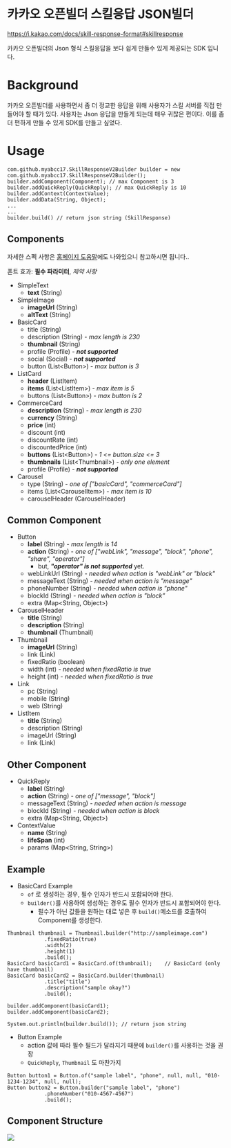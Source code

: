 # 카카오 오픈빌더 스킬응답 JSON빌더

https://i.kakao.com/docs/skill-response-format#skillresponse

카카오 오픈빌더의 Json 형식 스킬응답을 보다 쉽게 만들수 있게 제공되는 SDK 입니다.

# Background

카카오 오픈빌더를 사용하면서 좀 더 정교한 응답을 위해 사용자가 스킬 서버를 직접 만들어야 할 때가 있다. 
사용자는 Json 응답을 만들게 되는데 매우 귀찮은 편이다. 이를 좀 더 편하게 만들 수 있게 SDK를 만들고 싶었다.
# Usage
```
com.github.myabcc17.SkillResponseV2Builder builder = new com.github.myabcc17.SkillResponseV2Builder();
builder.addComponent(Component); // max Component is 3
builder.addQuickReply(QuickReply); // max QuickReply is 10
builder.addContext(ContextValue);
builder.addData(String, Object);
...
...
builder.build() // return json string (SkillResponse)
```

## Components
자세한 스펙 사항은 [홈페이지 도움말](https://i.kakao.com/docs/skill-response-format#skillresponse)에도 나와있으니 참고하시면 됩니다..

폰트 효과:  **필수 파라미터**, *제약 사항*

* SimpleText
	* **text** (String)
* SimpleImage
	* **imageUrl** (String)
	* **altText** (String)
* BasicCard
	* title (String)
	* description (String) -  *max length is 230*
	* **thumbnail** (String)
	* profile (Profile) - ***not supported***
	* social (Social) - ***not supported***
	* button (List\<Button\>) - *max button is 3*
* ListCard
	* **header** (ListItem)
	* **items** (List\<ListItem\>) - *max item is 5*
	* buttons (List\<Button\>) - *max button is 2*
* CommerceCard
	* **description** (String) - *max length is 230*
	* **currency** (String)
	* **price** (int)
	* discount (int)
	* discountRate (int)
	* discountedPrice (int)
	* **buttons** (List\<Button\>) - *1 <= button.size <= 3*
	* **thumbnails** (List\<Thumbnail\>) - *only one element*
	* profile (Profile) - ***not supported***
* Carousel
	* type (String) - *one of ["basicCard", "commerceCard"]*
	* items (List\<CarouselItem\>) - *max item is 10*
	* carouselHeader (CarouselHeader)
## Common Component

* Button
	* **label** (String) - *max length is 14*
	* **action** (String) - *one of ["webLink", "message", "block", "phone", "share", "operator"]*
		* but, ***"operator" is not supported*** yet.
	* webLinkUrl (String) - *needed when action is "webLink" or "block"*
	* messageText (String) - *needed when action is "message"*
	* phoneNumber (String) - *needed when action is "phone"*
	* blockId (String) - *needed when action is "block"*
	* extra (Map<String, Object>)
* CarouselHeader
	* **title** (String)
	* **description** (String)
	* **thumbnail** (Thumbnail)
* Thumbnail
	* **imageUrl** (String)
	* link (Link)
	* fixedRatio (boolean)
	* width (int) - *needed when fixedRatio is true*
	* height (int) - *needed when fixedRatio is true*
* Link
	* pc (String)
	* mobile (String)
	* web (String)
* ListItem
	* **title** (String)
	* description (String)
	* imageUrl (String)
	* link (Link)

## Other Component

* QuickReply
	* **label** (String)
	* **action** (String) - *one of ["message", "block"]*
	* messageText (String) - *needed when action is message*
	* blockId (String) - *needed when action is block*
	* extra (Map<String, Object>)
* ContextValue
	* **name** (String)
	* **lifeSpan** (int)
	* params (Map<String, String>)

## Example
* BasicCard Example
	* `of` 로 생성하는 경우, 필수 인자가 반드시 포함되어야 한다.
	* `builder()`를 사용하여 생성하는 경우도 필수 인자가 반드시 포함되어야 한다.
		* 필수가 아닌 값들을 원하는 대로 넣은 후 `build()`메소드를 호출하여 Component를 생성한다.
```
Thumbnail thumbnail = Thumbnail.builder("http://sampleimage.com")
			.fixedRatio(true)
			.width(2)
			.height(1)
			.build();
BasicCard basicCard1 = BasicCard.of(thumbnail);    // BasicCard (only have thumbnail)
BasicCard basicCard2 = BasicCard.builder(thumbnail)
			.title("title")
			.description("sample okay?")
			.build();

builder.addComponent(basicCard1);
builder.addComponent(basicCard2);

System.out.println(builder.build()); // return json string
```
* Button Example
	* action 값에 따라 필수 필드가 달라지기 때문에 `builder()`를 사용하는 것을 권장
	* `QuickReply`, `Thumbnail` 도 마찬가지
```
Button button1 = Button.of("sample label", "phone", null, null, "010-1234-1234", null, null);
Button button2 = Button.builder("sample label", "phone")
			.phoneNumber("010-4567-4567")
			.build();
```

## Component Structure
[![](https://mermaid.ink/img/eyJjb2RlIjoiZ3JhcGggVERcblx0QVtTa2lsbFJlc3BvbnNlVjJdIC0tPiBCW1NraWxsVGVtcGxhdGVdXG5cdEEgLS0-IGNvbnRleHRDb250cm9sW0NvbnRleHRDb250cm9sXVxuXHRBIC0tPiBEW0RhdGFdXG5cdEIgLS0-IGNvbXBvbmVudHNbQ29tcG9uZW50c11cblx0QiAtLT4gcXVpY2tSZXBsaWVzW1F1aWNrUmVwbGllc11cblx0XG5cdHF1aWNrUmVwbGllcyAtLT4gcXJbUXVpY2tSZXBseV1cblxuXHRjb250ZXh0Q29udHJvbC0tPiBjdltDb250ZXh0VmFsdWVdXG5cdGNvbXBvbmVudHMgLS0-IHN0W1NpbXBsZVRleHRdXG5cdGNvbXBvbmVudHMgLS0-IHNpW1NpbXBsZUltYWdlXVxuXHRjb21wb25lbnRzIC0tPiBiY1tCYXNpY0NhcmRdXG5cdGNvbXBvbmVudHMgLS0-IGxjW0xpc3RDYXJkXVxuXHRjb21wb25lbnRzIC0tPiBjY1tDb21tZXJjZUNhcmRdXG5cdGNvbXBvbmVudHMgLS0-IGNhW0Nhcm91c2VsXVxuXHRjb21wb25lbnRzIC0tPiBjb21tb25bQ29tbW9uXVxuXHRcblx0Y29tbW9uIC0tPiBidXR0b25bQnV0dG9uXVxuXHRjb21tb24gLS0-IHRodW1ibmFpbFtUaHVtYm5haWxdXG5cdGNvbW1vbiAtLT4gbGlua1tMaW5rXVxuXHRjb21tb24gLS0-IGNhcm91c2VsSGVhZGVyW0Nhcm91c2VsSGVhZGVyXSIsIm1lcm1haWQiOnsidGhlbWUiOiJkZWZhdWx0In0sInVwZGF0ZUVkaXRvciI6ZmFsc2V9)](https://mermaid-js.github.io/mermaid-live-editor/#/edit/eyJjb2RlIjoiZ3JhcGggVERcblx0QVtTa2lsbFJlc3BvbnNlVjJdIC0tPiBCW1NraWxsVGVtcGxhdGVdXG5cdEEgLS0-IGNvbnRleHRDb250cm9sW0NvbnRleHRDb250cm9sXVxuXHRBIC0tPiBEW0RhdGFdXG5cdEIgLS0-IGNvbXBvbmVudHNbQ29tcG9uZW50c11cblx0QiAtLT4gcXVpY2tSZXBsaWVzW1F1aWNrUmVwbGllc11cblx0XG5cdHF1aWNrUmVwbGllcyAtLT4gcXJbUXVpY2tSZXBseV1cblxuXHRjb250ZXh0Q29udHJvbC0tPiBjdltDb250ZXh0VmFsdWVdXG5cdGNvbXBvbmVudHMgLS0-IHN0W1NpbXBsZVRleHRdXG5cdGNvbXBvbmVudHMgLS0-IHNpW1NpbXBsZUltYWdlXVxuXHRjb21wb25lbnRzIC0tPiBiY1tCYXNpY0NhcmRdXG5cdGNvbXBvbmVudHMgLS0-IGxjW0xpc3RDYXJkXVxuXHRjb21wb25lbnRzIC0tPiBjY1tDb21tZXJjZUNhcmRdXG5cdGNvbXBvbmVudHMgLS0-IGNhW0Nhcm91c2VsXVxuXHRjb21wb25lbnRzIC0tPiBjb21tb25bQ29tbW9uXVxuXHRcblx0Y29tbW9uIC0tPiBidXR0b25bQnV0dG9uXVxuXHRjb21tb24gLS0-IHRodW1ibmFpbFtUaHVtYm5haWxdXG5cdGNvbW1vbiAtLT4gbGlua1tMaW5rXVxuXHRjb21tb24gLS0-IGNhcm91c2VsSGVhZGVyW0Nhcm91c2VsSGVhZGVyXSIsIm1lcm1haWQiOnsidGhlbWUiOiJkZWZhdWx0In0sInVwZGF0ZUVkaXRvciI6ZmFsc2V9)

